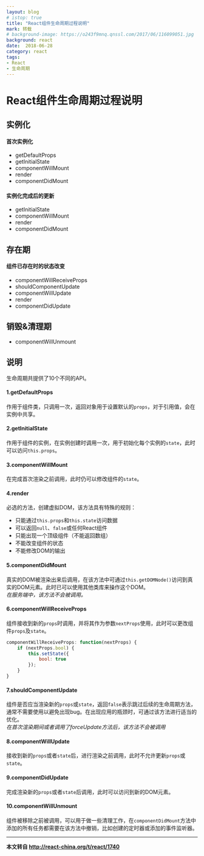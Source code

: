 ```yaml
---
layout: blog
# istop: true
title: "React组件生命周期过程说明"
mark: 转载
# background-image: https://o243f9mnq.qnssl.com/2017/06/116099051.jpg
background: react
date:  2018-06-28
category: react
tags:
- React
- 生命周期
---
```



# React组件生命周期过程说明
## 实例化
#### 首次实例化
* getDefaultProps
* getInitialState
* componentWillMount
* render
* componentDidMount

#### 实例化完成后的更新
* getInitialState
* componentWillMount
* render
* componentDidMount

## 存在期
#### 组件已存在时的状态改变
* componentWillReceiveProps
* shouldComponentUpdate
* componentWillUpdate
* render
* componentDidUpdate

## 销毁&清理期
* componentWillUnmount

## 说明
生命周期共提供了10个不同的API。

#### 1.getDefaultProps
作用于组件类，只调用一次，返回对象用于设置默认的`props`，对于引用值，会在实例中共享。

#### 2.getInitialState
作用于组件的实例，在实例创建时调用一次，用于初始化每个实例的`state`，此时可以访问`this.props`。

#### 3.componentWillMount
在完成首次渲染之前调用，此时仍可以修改组件的`state`。

#### 4.render
必选的方法，创建虚拟DOM，该方法具有特殊的规则：  
* 只能通过`this.props`和`this.state`访问数据
* 可以返回`null`、`false`或任何React组件
* 只能出现一个顶级组件（不能返回数组）
* 不能改变组件的状态
* 不能修改DOM的输出

#### 5.componentDidMount
真实的DOM被渲染出来后调用，在该方法中可通过`this.getDOMNode()`访问到真实的DOM元素。此时已可以使用其他类库来操作这个DOM。  
_在服务端中，该方法不会被调用。_

#### 6.componentWillReceiveProps
组件接收到新的`props`时调用，并将其作为参数`nextProps`使用，此时可以更改组件`props`及`state`。
```js
componentWillReceiveProps: function(nextProps) {
    if (nextProps.bool) {
        this.setState({
            bool: true
        });
    }
}
```

#### 7.shouldComponentUpdate
组件是否应当渲染新的`props`或`state`，返回`false`表示跳过后续的生命周期方法，通常不需要使用以避免出现bug。在出现应用的瓶颈时，可通过该方法进行适当的优化。  
_在首次渲染期间或者调用了forceUpdate方法后，该方法不会被调用_

#### 8.componentWillUpdate
接收到新的`props`或者`state`后，进行渲染之前调用，此时不允许更新`props`或`state`。

#### 9.componentDidUpdate
完成渲染新的`props`或者`state`后调用，此时可以访问到新的DOM元素。

#### 10.componentWillUnmount
组件被移除之前被调用，可以用于做一些清理工作，在`componentDidMount`方法中添加的所有任务都需要在该方法中撤销，比如创建的定时器或添加的事件监听器。

----

__本文转自 <http://react-china.org/t/react/1740>__
